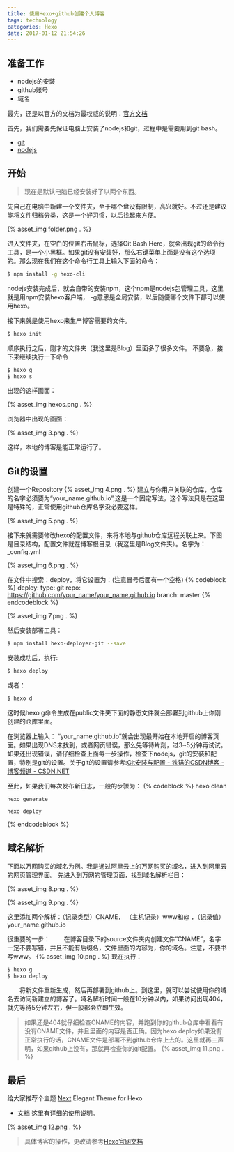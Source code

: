 ```yaml
---
title: 使用Hexo+github创建个人博客
tags: technology
categories: Hexo
date: 2017-01-12 21:54:26
---
```



## 准备工作
* nodejs的安装
* github账号
* 域名

最先，还是以官方的文档为最权威的说明：[官方文档](https://hexo.io/zh-cn/docs/)

首先，我们需要先保证电脑上安装了nodejs和git，过程中是需要用到git bash。

* [git](https://www.git-scm.com/)
* [nodejs](https://nodejs.org/en/)


## 开始
>现在是默认电脑已经安装好了以两个东西。

先自己在电脑中新建一个文件夹，至于哪个盘没有限制，高兴就好。不过还是建议能将文件归档分类，这是一个好习惯，以后找起来方便。

{% asset_img folder.png . %}

进入文件夹，在空白的位置右击鼠标，选择Git Bash Here，就会出现git的命令行工具，是一个小黑框。如果git没有安装好，那么右键菜单上面是没有这个选项的。那么现在我们在这个命令行工具上输入下面的命令：
``` bash
$ npm install -g hexo-cli
```
nodejs安装完成后，就会自带的安装npm，这个npm是nodejs包管理工具，这里就是用npm安装hexo客户端， -g意思是全局安装，以后随便哪个文件下都可以使用hexo。

接下来就是使用hexo来生产博客需要的文件。
``` bash
$ hexo init
```
顺序执行之后，刚才的文件夹（我这里是Blog）里面多了很多文件。
不要急，接下来继续执行一下命令
``` bash
$ hexo g
$ hexo s
```
出现的这样画面：

{% asset_img hexos.png . %}

浏览器中出现的画面：

{% asset_img 3.png . %}

这样，本地的博客是能正常运行了。

## Git的设置

创建一个Repository
{% asset_img 4.png . %}
建立与你用户关联的仓库，仓库的名字必须要为“your_name.github.io”,这是一个固定写法，这个写法只是在这里是特殊的，正常使用github仓库名字没必要这样。

{% asset_img 5.png . %}

接下来就需要修改hexo的配置文件，来将本地与github仓库远程关联上来。下图是目录结构，配置文件就在博客根目录（我这里是Blog文件夹）。名字为： _config.yml

{% asset_img 6.png . %}

在文件中搜索：deploy，将它设置为：(注意冒号后面有一个空格)
{% codeblock %}
    deploy:
           type: git
           repo: https://github.com/your_name/your_name.github.io
           branch: master
{% endcodeblock %}
    
{% asset_img 7.png . %}

然后安装部署工具：
``` bash
$ npm install hexo-deployer-git --save
```
安装成功后，执行:
``` bash
$ hexo deploy
```
或者：
``` bash
$ hexo d
```

这时候hexo g命令生成在public文件夹下面的静态文件就会部署到github上你刚创建的仓库里面。

在浏览器上输入： “your_name.github.io”就会出现最开始在本地开启的博客页面。如果出现DNS未找到，或者网页错误，那么先等待片刻，过3~5分钟再试试。如果还出现错误，请仔细检查上面每一步操作，检查下nodejs，git的安装和配置，特别是git的设置。关于git的设置请参考:[Git安装与配置 - 铁锚的CSDN博客 - 博客频道 - CSDN.NET](http://blog.csdn.net/renfufei/article/details/41647875)


至此，如果我们每次发布新日志，一般的步骤为：
{% codeblock %}
    hexo clean

    hexo generate

    hexo deploy
{% endcodeblock %}
## 域名解析
下面以万网购买的域名为例。我是通过阿里云上的万网购买的域名，进入到阿里云的网页管理界面。
先进入到万网的管理页面，找到域名解析栏目：

{% asset_img 8.png . %}

{% asset_img 9.png . %}

这里添加两个解析：（记录类型）CNAME， （主机记录）www和@
，（记录值）your_name.github.io

很重要的一步：
　　在博客目录下的source文件夹内创建文件“CNAME”，名字一定不要写错，并且不能有后缀名，文件里面的内容为，你的域名。注意，不要书写www。
{% asset_img 10.png . %}
现在执行：
``` bash
$ hexo g 
$ hexo deploy
```
　　将新文件重新生成，然后再部署到github上。到这里，就可以尝试使用你的域名去访问新建立的博客了。域名解析时间一般在10分钟以内，如果访问出现404，就先等待5分钟左右，但一般都会立即生效。
>如果还是404就仔细检查CNAME的内容，并跑到你的github仓库中看看有没有CNAME文件，并且里面的内容是否正确。因为hexo deploy如果没有正常执行的话，CNAME文件是部署不到github仓库上去的。这里就再三声明，如果github上没有，那就再检查你的git配置。
{% asset_img 11.png . %}

## 最后

给大家推荐个主题
[Next](http://theme-next.iissnan.com/)  Elegant Theme for Hexo

* [文档](http://theme-next.iissnan.com/getting-started.html)   这里有详细的使用说明。


{% asset_img 12.png . %}


>具体博客的操作，更改请参考[Hexo官网文档](https://hexo.io/zh-cn/docs/)